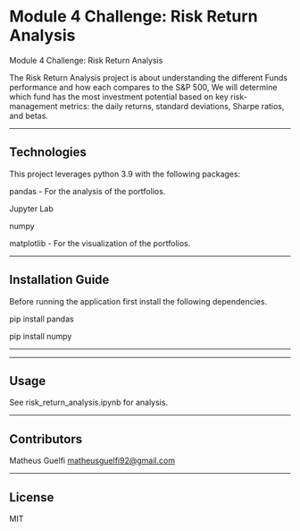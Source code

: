 # Module 4 Challenge: Risk Return Analysis
Module 4 Challenge: Risk Return Analysis


The Risk Return Analysis project is about understanding the different Funds performance and how each compares to the S&P 500, We will determine which fund has the most investment potential based on key risk-management metrics: the daily returns, standard deviations, Sharpe ratios, and betas.



---

## Technologies

This project leverages python 3.9 with the following packages:

pandas - For the analysis of the portfolios.

Jupyter Lab

numpy 

matplotlib - For the visualization of the portfolios.

---

## Installation Guide

Before running the application first install the following dependencies.

  pip install pandas
  
  pip install numpy

---



---

## Usage

See risk_return_analysis.ipynb for analysis.

---

## Contributors

Matheus Guelfi
matheusguelfi92@gmail.com

---

## License

MIT
